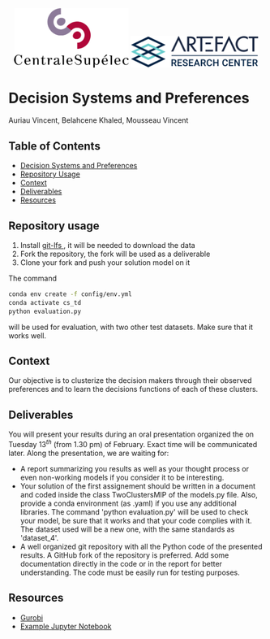 <p align="center">
  <img aligne="center" src="images/CS.png" width="45%" />
  <img aligne="center" src="images/artefact.png" width="50%" ver />
</p>

# Decision Systems and Preferences
Auriau Vincent,
Belahcene Khaled,
Mousseau Vincent

## Table of Contents
- [Decision Systems and Preferences](#decision-systems-and-preferences)
- [Repository Usage](#repository-usage)
- [Context](#context)
- [Deliverables](#deliverables)
- [Resources](#resources)

## Repository usage
1.  Install [git-lfs ](https://docs.github.com/en/repositories/working-with-files/managing-large-files/installing-git-large-file-storage), it will be needed to download the data
2. Fork the repository, the fork will be used as a deliverable
3. Clone your fork and push your solution model on it

The command 
```bash
conda env create -f config/env.yml
conda activate cs_td
python evaluation.py
``````
will be used for evaluation, with two other test datasets. Make sure that it works well.

## Context
Our objective is to clusterize the decision makers through their observed preferences and to learn the decisions functions of each of these clusters.

## Deliverables
You will present your results during an oral presentation organized the on Tuesday $13^{th}$ (from 1.30 pm) of February. Exact time will be communicated later. Along the presentation, we are waiting for:

-  A report summarizing you results as well as your thought process or even non-working models if you consider it to be interesting.
-  Your solution of the first assignement should be written in a document and coded inside the class TwoClustersMIP of the models.py file. Also, provide a conda environment (as .yaml) if you use any additional libraries. The command 'python evaluation.py' will be used to check your model, be sure that it works and that your code complies with it. The dataset used will be a new one, with the same standards as 'dataset\_4'.
-  A well organized git repository with all the Python code of the presented results. A GitHub fork of the repository is preferred. Add some documentation directly in the code or in the report for better understanding. The code must be easily run for testing purposes.

## Resources
- [Gurobi](https://www.gurobi.com/)
- [Example Jupyter Notebook](notebooks/example.ipynb)
